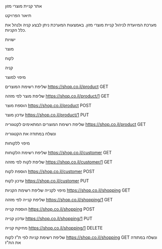 אתר קניית מוצרי מזון

תיאור הפרויקט

מערכת המיועדת לניהול קניית מוצרי מזון. באמצעות המערכת ניתן לבצע קניה ולנהל את כלל הקניות.

ישויות

מוצר

לקוח

קניה

מיפוי למוצר

שליפת רשימת המוצרים https://shop.co.il/product GET

שליפת מוצר לפי מזהה https://shop.co.il/product/1 GET

הוספת מוצר https://shop.co.il/product POST

עדכון מוצר https://shop.co.il/product/1 PUT

שליפת רשימת המוצרים המתאימים לקטגוריה https://shop.co.il/product GET

ונשלח במתודה את הקטגוריה

מיפוי ללקוחות

שליפת רשימת הלקוחות https://shop.co.il/customer GET

שליפת לקוח לפי מזהה https://shop.co.il/customer/1 GET

הוספת לקוח https://shop.co.il/customer POST

עדכון לקוח https://shop.co.il/customer PUT

מיפוי לקנייה שליפת רשימת הקניות https://shop.co.il/shopping GET

שליפת קנייה לפי מזהה https://shop.co.il/shopping/1 GET

הוספת קנייה https://shop.co.il/shopping POST

עדכון קנייה https://shop.co.il/shopping/1 PUT

מחיקת קנייה https://shop.co.il/shopping/1 DELETE

שליפת רשימת קניות לפי ת"ז לקוח https://shop.co.il/shopping GET ונשלח במתודה את הת"ז
